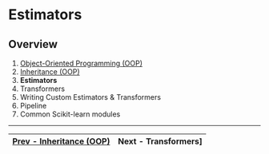 # Estimators

## Overview
1. [Object-Oriented Programming (OOP)](./object-oriented-programming.md)
2. [Inheritance (OOP)](./inheritance.md)
3. **Estimators**
4. Transformers
5. Writing Custom Estimators & Transformers
6. Pipeline
7. Common Scikit-learn modules

---
| [Prev - Inheritance (OOP)](./inheritance.md "Inheritance (OOP)") | Next - Transformers]   |
|:-----------------------------------------------------------------|---------------------------------------------------:|
